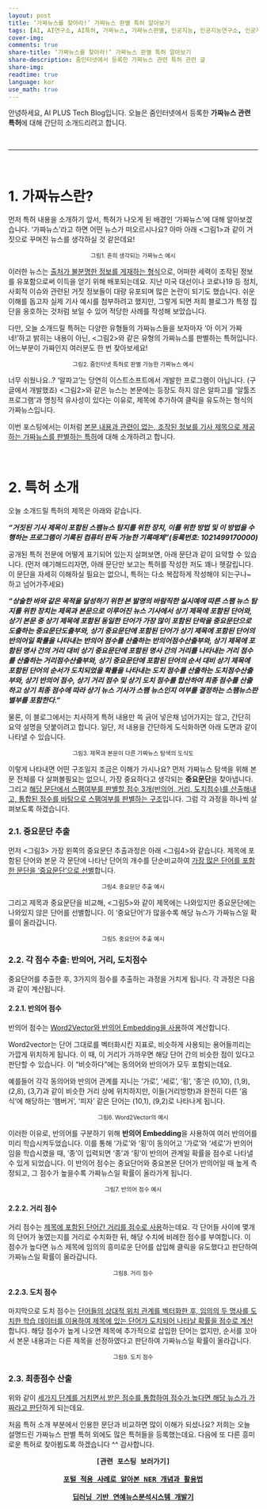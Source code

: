 ```yaml
---
layout: post
title: ‘가짜뉴스를 찾아라!’ 가짜뉴스 판별 특허 알아보기
tags: [AI, AI연구소, AI특허, 가짜뉴스, 가짜뉴스판별, 인공지능, 인공지능연구소, 인공지능특허, 줌인터넷, 특허]
cover-img:
comments: true
share-title: ‘가짜뉴스를 찾아라!’ 가짜뉴스 판별 특허 알아보기
share-description: 줌인터넷에서 등록한 가짜뉴스 관련 특허 관련 글
share-img: 
readtime: true
language: kor
use_math: true
---
```


안녕하세요, AI PLUS Tech Blog입니다. 오늘은 줌인터넷에서 등록한 <strong>가짜뉴스 관련 특허</strong>에 대해 간단히 소개드리려고 합니다.

<br>

<hr />

<br>

<h1> 1. 가짜뉴스란? </h1>

먼저 특허 내용을 소개하기 앞서, 특허가 나오게 된 배경인 ‘가짜뉴스’에 대해 알아보겠습니다. ‘가짜뉴스’라고 하면 어떤 뉴스가 떠오르시나요? 아마 아래 &lt;그림1>과 같이 거짓으로 꾸며진 뉴스를 생각하실 것 같은데요!
<center>
<a class="wp-editor-md-post-content-link" href="/assets/img/2021/0208/1.jpeg">
<img src="/assets/img/2021/0208/1.jpeg" alt="" />
</a>
</center>
<center>
<small>그림1. 흔히 생각되는 가짜뉴스 예시</small>
</center>

이러한 뉴스는 <u>출처가 불분명한 정보를 게재하는 형식</u>으로, 어떠한 세력이 조작된 정보를 유포함으로써 이득을 얻기 위해 배포되는데요. 지난 미국 대선이나 코로나19 등 정치, 사회적 이슈와 관련된 거짓 정보들이 대량 유포되며 많은 논란이 되기도 했습니다. 쉬운 이해를 돕고자 실제 기사 예시를 첨부하려고 했지만, 그렇게 되면 저희 블로그가 특정 집단을 옹호하는 것처럼 보일 수 있어 적당한 사례를 작성해 보았습니다.

다만, 오늘 소개드릴 특허는 다양한 유형들의 가짜뉴스들을 보자마자 ‘아 이거 가짜네!’하고 밝히는 내용이 아닌, &lt;그림2>와 같은 유형의 가짜뉴스를 판별하는 특허입니다. 어느부분이 가짜인지 여러분도 한 번 찾아보세요!
<center>
<a class="wp-editor-md-post-content-link" href="/assets/img/2021/0208/2.jpeg">
<img src="/assets/img/2021/0208/2.jpeg" alt="" />
</a>
</center> 
<center>
<small>그림2. 줌인터넷 특허로 판별 가능한 가짜뉴스 예시</small>
</center>

너무 쉬웠나요..? ‘알파고’는 당연히 이스트소프트에서 개발한 프로그램이 아닙니다. (구글에서 개발했죠) &lt;그림2>와 같은 뉴스는 본문에는 등장도 하지 않은 알파고를 ‘알툴즈 프로그램’과 명칭적 유사성이 있다는 이유로, 제목에 추가하여 클릭을 유도하는 형식의 가짜뉴스입니다.

이번 포스팅에서는 이처럼 <u>본문 내용과 관련이 없는, 조작된 정보를 기사 제목으로 제공하는 가짜뉴스를 판별하는 특허</u>에 대해 소개하려고 합니다.

<br/>

<h1> 2. 특허 소개 </h1>

오늘 소개드릴 특허의 제목은 아래와 같습니다.

<strong><em>“거짓된 기사 제목이 포함된 스팸뉴스 탐지를 위한 장치, 이를 위한 방법 및 이 방법을 수행하는 프로그램이 기록된 컴퓨터 판독 가능한 기록매체”(등록번호: 1021499170000)</em></strong> 

공개된 특허 전문에 어떻게 표기되어 있는지 살펴보면, 아래 문단과 같이 요약할 수 있습니다. (먼저 얘기해드리자면, 아래 문단만 보고는 특허를 작성한 저도 꽤나 헷갈립니다. 이 문단을 자세히 이해하실 필요는 없으니, 특허는 다소 복잡하게 작성해야 되는구나~ 하고 넘어가주세요)

<strong><em>“상술한 바와 같은 목적을 달성하기 위한 본 발명의 바람직한 실시예에 따른 스팸 뉴스 탐지를 위한 장치는 제목과 본문으로 이루어진 뉴스 기사에서 상기 제목에 포함된 단어와, 상기 본문 중 상기 제목에 포함된 동일한 단어가 가장 많이 포함된 단락을 중요문단으로 도출하는 중요문단도출부와, 상기 중요문단에 포함된 단어가 상기 제목에 포함된 단어의 반의어일 확률을 나타내는 반의어 점수를 산출하는 반의어점수산출부와, 상기 제목에 포함된 명사 간의 거리 대비 상기 중요문단에 포함된 명사 간의 거리를 나타내는 거리 점수를 산출하는 거리점수산출부와, 상기 중요문단에 포함된 단어의 순서 대비 상기 제목에 포함된 단어의 순서가 도치되었을 확률을 나타내는 도치 점수를 산출하는 도치점수산출부와, 상기 반의어 점수, 상기 거리 점수 및 상기 도치 점수를 합산하여 최종 점수를 산출하고 상기 최종 점수에 따라 상기 뉴스 기사가 스팸 뉴스인지 여부를 결정하는 스팸뉴스판별부를 포함한다.”</em></strong>

물론, 이 블로그에서는 치사하게 특허 내용만 쓱 긁어 넣은채 넘어가지는 않고, 간단히 요약 설명을 덧붙이려고 합니다. 일단, 저 내용을 간단하게 도식화하면 아래 도면과 같이 나타낼 수 있습니다.

<center>
<a class="wp-editor-md-post-content-link" href="/assets/img/2021/0208/3.jpeg">
<img src="/assets/img/2021/0208/3.jpeg" alt="" />
</a>
</center>
<center>
<small>그림3. 제목과 본문이 다른 가짜뉴스 탐색의 도식도</small>
</center>

이렇게 나타내면 어떤 구조일지 조금은 이해가 가시나요? 먼저 가짜뉴스 탐색을 위해 본문 전체를 다 살펴볼필요는 없으니, 가장 중요하다고 생각되는 <strong>중요문단</strong>을 찾아냅니다. 그리고 <u>해당 문단에서 스팸여부를 판별할 점수 3개(반의어, 거리, 도치점수)를 산출해내고, 통합된 점수를 바탕으로 스팸여부를 판별하는 구조</u>입니다. 그럼 각 과정을 하나씩 살펴보도록 하겠습니다.

<h3> 2.1. 중요문단 추출 </h3>

먼저 &lt;그림3> 가장 왼쪽의 중요문단 추출과정은 아래 &lt;그림4>와 같습니다. 제목에 포함된 단어와 본문 각 문단에 나타난 단어의 개수를 단순비교하여 <u>가장 많은 단어를 포함한 문단을 ‘중요문단’으로 선별</u>합니다.
<center>
<a class="wp-editor-md-post-content-link" href="/assets/img/2021/0208/4.jpeg">
<img src="/assets/img/2021/0208/4.jpeg" alt="" />
</a>
</center>
<center>
<small>그림4. 중요문단 추출 예시</small>
</center>

그리고 제목과 중요문단을 비교해, &lt;그림5>와 같이 제목에는 나와있지만 중요문단에는 나와있지 않은 단어를 선별합니다. 이 ‘중요단어’가 많을수록 해당 뉴스가 가짜뉴스일 확률이 올라갑니다.

<center>
<a class="wp-editor-md-post-content-link" href="/assets/img/2021/0208/5.jpeg">
<img src="/assets/img/2021/0208/5.jpeg" alt="" />
</a>
</center>
<center>
<small>그림5. 중요단어 추출 예시</small>
</center>

<h3> 2.2. 각 점수 추출: 반의어, 거리, 도치점수</h3>

중요단어를 추출한 후, 3가지의 점수를 추출하는 과정을 거치게 됩니다. 각 과정은 다음과 같이 계산됩니다.

<h4> 2.2.1. 반의어 점수 </h4>

반의어 점수는 <u>Word2Vector와 반의어 Embedding을 사용</u>하여 계산합니다.

Word2vector는 단어 그대로를 벡터화시킨 지표로, 비슷하게 사용되는 용어들끼리는 가깝게 위치하게 됩니다. 이 때, 이 거리가 가까우면 해당 단어 간의 비슷한 점이 있다고 판단할 수 있습니다. 이 “비슷하다”에는 동의어와 반의어가 모두 포함되는데요.

예를들어 각각 동의어와 반의어 관계를 지니는 ‘가로’, ‘세로’, ‘횡’, ‘종’은 (0,10), (1,9), (2,8), (3,7)과 같이 비슷한 거리 상에 위치하지만, 이들(거리방향)과 완전히 다른 ‘음식’에 해당하는 ‘햄버거’, ‘피자’ 같은 단어는 (10,1), (9,2)로 나타나게 됩니다.

<center>
<a class="wp-editor-md-post-content-link" href="/assets/img/2021/0208/6.jpeg">
<img src="/assets/img/2021/0208/6.jpeg" alt="" />
</a>
</center>
<center>
<small>그림6. Word2Vector의 예시</small>
</center>

이러한 이유로, 반의어를 구분하기 위해 <strong>반의어 Embedding</strong>을 사용하여 여러 반의어를 미리 학습시켜두었습니다. 이를 통해 ‘가로’와 ‘횡’이 동의어고 ‘가로’와 ‘세로’가 반의어임을 학습시켰을 때, ‘종’이 입력되면 ‘종’과 ‘횡’이 반의어 관계일 확률을 점수로 나타낼 수 있게 되었습니다. 이 반의어 점수는 중요단어와 중요본문 단어가 반의어일 때 높게 측정되고, 그 점수가 높을수록 가짜뉴스일 확률이 올라가게 됩니다.

<center>
<a class="wp-editor-md-post-content-link" href="/assets/img/2021/0208/7.jpeg">
<img src="/assets/img/2021/0208/7.jpeg" alt="" />
</a>
</center>
<center>
<small>그림7. 반의어 점수 예시</small>
</center>

<h4> 2.2.2. 거리 점수 </h4>

거리 점수는 <u>제목에 포함된 단어간 거리를 점수로 사용</u>하는데요. 각 단어들 사이에 몇개의 단어가 놓였는지를 거리로 수치화한 뒤, 해당 수치에 비례한 점수를 부여합니다. 이 점수가 높다면 뉴스 제목에 임의의 흥미로운 단어를 삽입해 클릭을 유도했다고 판단하여 가짜뉴스일 확률이 올라갑니다.

<center>
<a class="wp-editor-md-post-content-link" href="/assets/img/2021/0208/8.jpeg">
<img src="/assets/img/2021/0208/8.jpeg" alt="" />
</a>
</center>
<center>
<small>그림8. 거리 점수</small>
</center>

<h4> 2.2.3. 도치 점수 </h4>

마지막으로 도치 점수는 <u>단어들의 상대적 위치 관계를 벡터화한 후, 임의의 두 명사를 도치한 학습 데이터를 이용하여 제목에 있는 단어가 도치되어 나타날 확률을 점수로 계산</u>합니다. 해당 점수가 높게 나오면 제목에 추가적으로 삽입한 단어는 없지만, 순서를 꼬아서 본문 내용과는 다른 제목을 선정하였다고 판단하여 가짜뉴스일 확률이 올라갑니다.

<center>
<a class="wp-editor-md-post-content-link" href="/assets/img/2021/0208/9.jpeg">
<img src="/assets/img/2021/0208/9.jpeg" alt="" />
</a>
</center>
<center>
<small>그림9. 도치 점수</small>
</center>

<h3> 2.3. 최종점수 산출 </h3>

위와 같이 <u>세가지 단계를 거치면서 받은 점수를 통합하여 점수가 높다면 해당 뉴스가 가짜라고 판단</u>하게 되는데요.

처음 특허 소개 부분에서 인용한 문단과 비교하면 많이 이해가 되셨나요? 저희는 오늘 설명드린 가짜뉴스 판별 특허 외에도 많은 특허들을 등록했는데요. 다음에 또 다른 흥미로운 특허로 찾아뵙도록 하겠습니다 ^^ 감사합니다.

<pre><center><strong>[관련 포스팅 보러가기]</strong></center>
<center><a href="/2020/10/ner/" target="_blank"><strong>포털 적용 사례로 알아본 NER 개념과 활용법</strong></a></center>
<center><a href="/2019/11/셀럽-now-딥러닝-기반의-연예-뉴스-분석-시스템" target="_blank"><strong>딥러닝 기반 연예뉴스분석시스템 개발기</strong></a></center></pre>